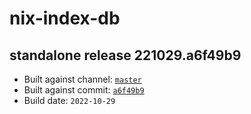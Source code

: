 # nix-index-db
## standalone release 221029.a6f49b9
- Built against channel: [`master`](https://github.com/nixos/nixpkgs/tree/master)
- Built against commit: [`a6f49b9`](https://github.com/NixOS/nixpkgs/commit/a6f49b9f689c9cf85057240b8a5e86f66ae4b86a)
- Build date: `2022-10-29`
